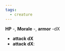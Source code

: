 ```yaml
---
tags:
  - creature
---
```

**HP** -, **Morale** -, **armor** -dX
- **attack dX**
- **attack dX**: 

